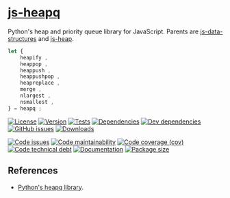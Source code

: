 [js-heapq](https://data-structures-and-algorithms.github.io/heapq)
==

Python's heap and priority queue library for JavaScript. Parents are
[js-data-structures](https://github.com/make-github-pseudonymous-again/js-data-structures)
and
[js-heap](https://github.com/make-github-pseudonymous-again/js-heap).


```js
let {
	heapify ,
	heappop ,
	heappush ,
	heappushpop ,
	heapreplace ,
	merge ,
	nlargest ,
	nsmallest ,
} = heapq ;
```

[![License](https://img.shields.io/github/license/data-structures-and-algorithms/heapq.svg)](https://raw.githubusercontent.com/data-structures-and-algorithms/heapq/main/LICENSE)
[![Version](https://img.shields.io/npm/v/@data-structures-and-algorithms/heapq.svg)](https://www.npmjs.org/package/@data-structures-and-algorithms/heapq)
[![Tests](https://img.shields.io/github/workflow/status/data-structures-and-algorithms/heapq/ci:test?event=push&label=tests)](https://github.com/data-structures-and-algorithms/heapq/actions/workflows/ci:test.yml?query=branch:main)
[![Dependencies](https://img.shields.io/david/data-structures-and-algorithms/heapq.svg)](https://david-dm.org/data-structures-and-algorithms/heapq)
[![Dev dependencies](https://img.shields.io/david/dev/data-structures-and-algorithms/heapq.svg)](https://david-dm.org/data-structures-and-algorithms/heapq?type=dev)
[![GitHub issues](https://img.shields.io/github/issues/data-structures-and-algorithms/heapq.svg)](https://github.com/data-structures-and-algorithms/heapq/issues)
[![Downloads](https://img.shields.io/npm/dm/@data-structures-and-algorithms/heapq.svg)](https://www.npmjs.org/package/@data-structures-and-algorithms/heapq)

[![Code issues](https://img.shields.io/codeclimate/issues/data-structures-and-algorithms/heapq.svg)](https://codeclimate.com/github/data-structures-and-algorithms/heapq/issues)
[![Code maintainability](https://img.shields.io/codeclimate/maintainability/data-structures-and-algorithms/heapq.svg)](https://codeclimate.com/github/data-structures-and-algorithms/heapq/trends/churn)
[![Code coverage (cov)](https://img.shields.io/codecov/c/gh/data-structures-and-algorithms/heapq/main.svg)](https://codecov.io/gh/data-structures-and-algorithms/heapq)
[![Code technical debt](https://img.shields.io/codeclimate/tech-debt/data-structures-and-algorithms/heapq.svg)](https://codeclimate.com/github/data-structures-and-algorithms/heapq/trends/technical_debt)
[![Documentation](https://data-structures-and-algorithms.github.io/heapq/badge.svg)](https://data-structures-and-algorithms.github.io/heapq/source.html)
[![Package size](https://img.shields.io/bundlephobia/minzip/@data-structures-and-algorithms/heapq)](https://bundlephobia.com/result?p=@data-structures-and-algorithms/heapq)

## References

  - [Python's heapq library](https://docs.python.org/3.6/library/heapq.html).
